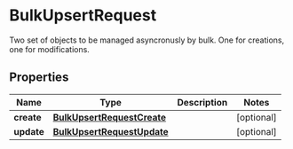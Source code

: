 

# BulkUpsertRequest

Two set of objects to be managed asyncronusly by bulk. One for creations, one for modifications.

## Properties

Name | Type | Description | Notes
------------ | ------------- | ------------- | -------------
**create** | [**BulkUpsertRequestCreate**](BulkUpsertRequestCreate.md) |  |  [optional]
**update** | [**BulkUpsertRequestUpdate**](BulkUpsertRequestUpdate.md) |  |  [optional]



